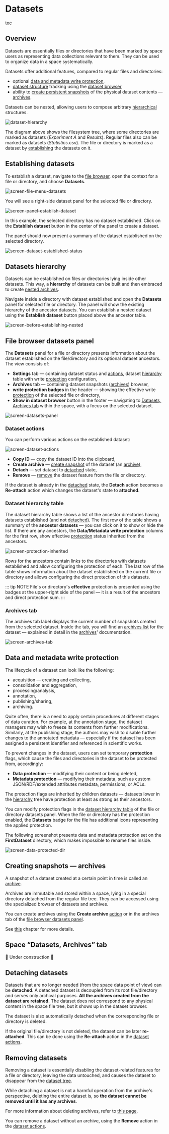 # Datasets

[toc][]

## Overview

Datasets are essentially files or directories that have been marked by space users as
representing data collections relevant to them. They can be used to organize data in
a space systematically.

Datasets offer additional features, compared to regular files and directories:

* optional [data and metadata write protection][protection],
* [dataset structure][hierarchy] tracking using the [dataset browser][Datasets, Archives tab],
* ability to [create persistent snapshots][create archive] of the physical dataset
  contents — [archives][].

Datasets can be nested, allowing users to compose arbitrary [hierarchical][hierarchy]
structures.

![dataset-hierarchy][]

The diagram above shows the filesystem tree, where some directories are marked as
datasets (*Experiment A* and *Results*). Regular files also can be marked as datasets
(*Statistics.csv*). The file or directory is marked as a dataset by
[establishing][establishing datasets] the datasets on it.

## Establishing datasets

To establish a dataset, navigate to the [file browser][], open the context for a file or
directory, and choose **Datasets**.

![screen-file-menu-datasets][]

You will see a right-side dataset panel for the selected file or directory.

![screen-panel-establish-dataset][]

In this example, the selected directory has no dataset established. Click on the
**Establish dataset** button in the center of the panel to create a dataset.

The panel should now present a summary of the dataset established on the selected
directory.

![screen-dataset-established-status][]

## Datasets hierarchy

Datasets can be established on files or directories lying inside other datasets. This way,
a **hierarchy** of datasets can be built and then embraced to create [nested archives][].

Navigate inside a directory with dataset established and open the **Datasets** panel for
selected file or directory. The panel will show the existing hierarchy of the ancestor
datasets. You can establish a nested dataset using the **Establish dataset** button placed above
the ancestor table.

![screen-before-establishing-nested][]

## File browser datasets panel

The **Datasets** panel for a file or directory presents information about the dataset
established on the file/directory and its optional dataset ancestors. The view consists
of:

* **Settings** tab — containing dataset status and [actions][dataset actions], dataset
  [hierarchy][] table with write [protection][] configuration,
* **Archives** tab — containing dataset snapshots ([archives][]) browser,
* **write protection badges** in the header — showing the effective write [protection][]
  of the selected file or directory,
* **Show in dataset browser** button in the footer — navigating to [Datasets,
  Archives tab][] within the space, with a focus on the selected dataset.

![screen-datasets-panel][]

### Dataset actions

You can perform various actions on the established dataset:

![screen-dataset-actions][]

* **Copy ID** — copy the dataset ID into the clipboard,
* **Create archive** — [create snapshot][create archive] of the dataset (an
  [archive][archives]),
* **Detach** — set dataset to [detached][detaching datasets] state,
* **Remove** — [remove][removing datasets] the dataset feature from the file or directory.

If the dataset is already in the [detached][detaching datasets] state, the **Detach**
action becomes a **Re-attach** action which changes the dataset's state to **attached**.

### Dataset hierarchy table

The dataset hierarchy table shows a list of the ancestor directories having datasets
established (and not [detached][detaching datasets]). The first row of the table shows a
summary of the **ancestor datasets** — you can click on it to show or hide the list. If
there are any ancestors, the **Data/Metadata write protection** columns for the first row,
show effective [protection][] status inherited from the ancestors.

![screen-protection-inherited][]

Rows for the ancestors contain links to the directories with datasets established and
allow configuring the protection of each. The last row of the table shows information
about the dataset established on the current file or directory and allows configuring the
direct protection of this datasets.

::: tip NOTE
File's or directory's **effective** protection is presented using the badges at
the upper-right side of the panel — it is a result of the ancestors and direct
protection sum.
:::

### Archives tab

The archives tab label displays the current number of snapshots created from the selected
dataset. Inside the tab, you will find an [archives list][] for the dataset — explained in
detail in the [archives][]' documentation.

![screen-archives-tab][]

## Data and metadata write protection

The lifecycle of a dataset can look like the following:

* acquisition — creating and collecting,
* consolidation and aggregation,
* processing/analysis,
* annotation,
* publishing/sharing,
* archiving.

Quite often, there is a need to apply certain procedures at different stages of data
curation. For example, at the annotation stage, the dataset managers may wish to freeze
its contents from further modifications. Similarly, at the publishing stage, the authors
may wish to disable further changes to the annotated metadata — especially if the dataset
has been assigned a persistent identifier and referenced in scientific works.

To prevent changes in the dataset, users can set temporary **protection** flags, which
cause the files and directories in the dataset to be protected from, accordingly:

* **Data protection** — modifying their content or being deleted,
* **Metadata protection** — modifying their metadata, such as custom JSON/RDF/extended
  attributes metadata, permissions, or ACLs.

The protection flags are inherited by children datasets — datasets lower in the
[hierarchy][] tree have protection at least as strong as their ancestors.

You can modify protection flags in the [dataset hierarchy table][] of the file or
directory datasets panel. When the file or directory has the protection enabled, the
**Datasets** badge for the file has additional icons representing the applied protection.

The following screenshot presents data and metadata protection set on the **FirstDataset**
directory, which makes impossible to rename files inside.

![screen-data-protected-dir][]

## Creating snapshots — archives

A snapshot of a dataset created at a certain point in time is called an
[archive][archives].

Archives are immutable and stored within a space, lying in a special directory detached
from the regular file tree. They can be accessed using the specialized browser of
datasets and archives.

You can create archives using the **Create archive** [action][dataset actions] or in the
archives tab of the [file browser datasets panel][].

See [this][archives] chapter for more details.

## Space “Datasets, Archives” tab

🚧 Under construction 🚧

<!-- TODO: VFS-11610 Write Datasets, Archive tab docs when new datasets "Tree" view will be finished -->

## Detaching datasets

Datasets that are no longer needed (from the space data point of view) can be **detached**.
A detached dataset is decoupled from its root file/directory and serves only archival
purposes. **All the archives created from the dataset are retained.** The dataset does not
correspond to any physical content in the space file tree, but it shows up in the dataset
browser.

The dataset is also automatically detached when the corresponding file or directory is
deleted.

If the original file/directory is not deleted, the dataset can be later **re-attached**.
This can be done using the **Re-attach** action in the [dataset actions][].

## Removing datasets

Removing a dataset is essentially disabling the dataset-related features for a file or
directory, leaving the data untouched, and causes the dataset to disappear from the [dataset
tree][hierarchy].

While detaching a dataset is not a harmful operation from the archive's perspective,
deleting the entire dataset is, so **the dataset cannot be removed until it has any
archives**.

For more information about deleting archives, refer to [this page][deleting archives].

You can remove a dataset without an archive, using the **Remove** action in the [dataset
actions][].

<!-- references -->

[toc]: <>

[establishing datasets]: #establishing-datasets

[protection]: #data-and-metadata-write-protection

[hierarchy]: #datasets-hierarchy

[dataset actions]: #dataset-actions

[detaching datasets]: #detaching-datasets

[removing datasets]: #removing-datasets

[Datasets, Archives tab]: #space-datasets-archives-tab

[create archive]: #creating-snapshots--archives

[dataset hierarchy table]: #dataset-hierarchy-table

[file browser datasets panel]: #file-browser-datasets-panel

[file browser]: ./web-file-browser.md

[archives]: ./archives.md

[nested archives]: ./archives.md#nested-archives

[archives list]: ./archives.md#browsing-archives

[deleting archives]: ./archives.md#deleting-archives

[dataset-hierarchy]: ../../images/user-guide/datasets/dataset-hierarchy.svg

[screen-panel-establish-dataset]: ../../images/user-guide/datasets/panel-establish-dataset.png

[screen-file-menu-datasets]: ../../images/user-guide/datasets/file-menu-datasets.png

[screen-datasets-panel]: ../../images/user-guide/datasets/datasets-panel.png

[screen-dataset-established-status]: ../../images/user-guide/datasets/dataset-established-status.png

[screen-dataset-actions]: ../../images/user-guide/datasets/dataset-actions.png

[screen-protection-inherited]: ../../images/user-guide/datasets/protection-inherited.png

[screen-before-establishing-nested]: ../../images/user-guide/datasets/before-establishing-nested.png

[screen-data-protected-dir]: ../../images/user-guide/datasets/data-protected-dir.png

[screen-archives-tab]: ../../images/user-guide/datasets/archives-tab.png
